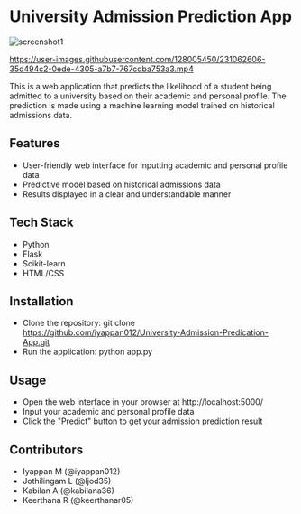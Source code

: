 # University Admission Prediction App

![screenshot1](https://user-images.githubusercontent.com/128005450/231060631-0d9febab-9253-4e13-a7da-bfecee726401.png)



https://user-images.githubusercontent.com/128005450/231062606-35d494c2-0ede-4305-a7b7-767cdba753a3.mp4






This is a web application that predicts the likelihood of a student being admitted to a university based on their academic and personal profile. The prediction is made using a machine learning model trained on historical admissions data.

## Features
- User-friendly web interface for inputting academic and personal profile data
- Predictive model based on historical admissions data
- Results displayed in a clear and understandable manner

## Tech Stack
- Python
- Flask
- Scikit-learn
- HTML/CSS

## Installation
- Clone the repository: git clone https://github.com/iyappan012/University-Admission-Predication-App.git
- Run the application: python app.py

## Usage
- Open the web interface in your browser at http://localhost:5000/
- Input your academic and personal profile data
- Click the "Predict" button to get your admission prediction result

## Contributors
- Iyappan M (@iyappan012)
- Jothilingam L (@ljod35)
- Kabilan A (@kabilana36)
- Keerthana R (@keerthanar05)
